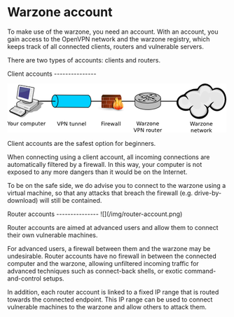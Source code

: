 Warzone account
===============

To make use of the warzone, you need an account.
With an account, you gain access to the OpenVPN network and the warzone registry, which keeps track of all connected
clients, routers and vulnerable servers.

There are two types of accounts: clients and routers.

<div class="row">
<div class="col-md-5 autoSizeImage warzoneMargin10px warzoneRoundCorners3px warzoneBackgroundWhite50">
Client accounts
---------------

![](/img/client-account.png)

Client accounts are the safest option for beginners. 

When connecting using a client account, all incoming connections are automatically filtered by
a firewall. In this way, your computer is not exposed to any more dangers than it would be on
the Internet.

To be on the safe side, we do advise you to connect to the warzone using a virtual machine, so that
any attacks that breach the firewall (e.g. drive-by-download) will still be contained.

</div>
<div class="col-md-1"></div>
<div class="col-md-5 autoSizeImage warzoneMargin10px warzoneRoundCorners3px warzoneBackgroundWhite50">
Router accounts
---------------
![](/img/router-account.png)

Router accounts are aimed at advanced users and allow them to connect their own vulnerable machines.

For advanced users, a firewall between them and the warzone may be undesirable. Router accounts
have no firewall in between the connected computer and the warzone, allowing unfiltered incoming traffic
for advanced techniques such as connect-back shells, or exotic command-and-control setups.

In addition, each router account is linked to a fixed IP range that is routed towards the connected endpoint.
This IP range can be used to connect vulnerable machines to the warzone and allow others to attack them.

</div>
</div>


